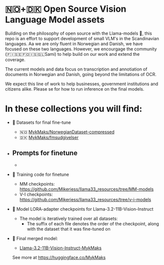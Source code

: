 # 🇳🇴+🇩🇰 Open Source Vision Language Model assets
Building on the philosophy of open source with the Llama-models 🦙, this repo is an effort to support development of small VLM's in the Scandinavian languages. Aa we are only fluent in Norwegian and Danish, we have focused on these two languages. However, we encourgage the community (🇫🇮🇸🇪🇫🇴🇮🇸🇬🇱Sami) to help build on our work and extend the coverage. 

The current models and data focus on transcription and annotiation of documents in Norwegian and Danish, going beyond the limitations of OCR.

We expect this line of work to help businesses, government institutions and citizens alike. Please se <repo> for how to run inference on the final models.

# In these collections you will find:
- 💽 Datasets for final fine-tune 
  - 🇳🇴 [MykMaks/NorwegianDataset-compressed](https://huggingface.co/datasets/MykMaks/NorwegianDataset-compressed)
  - 🇩🇰 [MykMaks/fmsudgivelser](https://huggingface.co/datasets/MykMaks/fmsudgivelser)
- Prompts for finetune
  -
  -
- 💾 Training code for finetune
  - MM checkpoints: https://github.com/Mikeriess/llama33_resources/tree/MM-models
  - V-I checkpoints: https://github.com/Mikeriess/llama33_resources/tree/v-i-models
- 🤖 Model LORA-adapter checkpoints for Llama-3.2-11B-Vision-Instruct
  - The model is iteratively trained over all datasets:
    - The suffix of each file denotes the order of the checkpoint, along with the dataset that it was fine-tuned on
- 💸 Final merged model:
  - [Llama-3.2-11B-Vision-Instruct-MykMaks](https://huggingface.co/MykMaks)

  See more at https://huggingface.co/MykMaks
